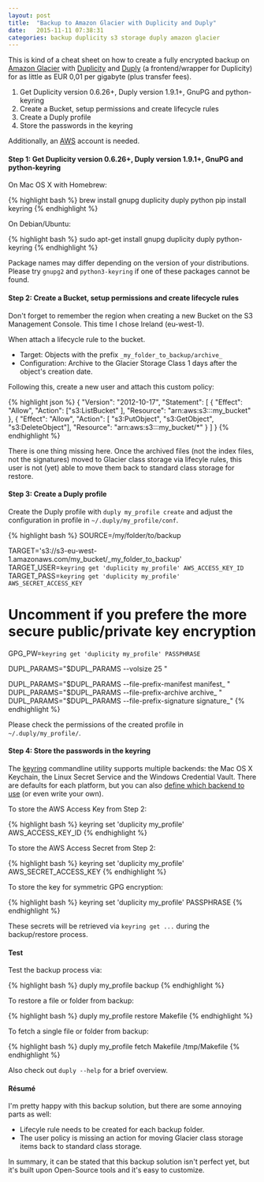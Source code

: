 ```yaml
---
layout: post
title:  "Backup to Amazon Glacier with Duplicity and Duply"
date:   2015-11-11 07:38:31
categories: backup duplicity s3 storage duply amazon glacier
---
```


This is kind of a cheat sheet on how to create a fully encrypted backup on
[Amazon Glacier][glacier] with [Duplicity][duplicity] and [Duply][duply] (a
frontend/wrapper for Duplicity) for as little as EUR 0,01 per gigabyte (plus
transfer fees). 

 1. Get Duplicity version 0.6.26+, Duply version 1.9.1+, GnuPG and python-keyring
 2. Create a Bucket, setup permissions and create lifecycle rules
 3. Create a Duply profile
 4. Store the passwords in the keyring

Additionally, an [AWS][aws] account is needed.

#### Step 1: Get Duplicity version 0.6.26+, Duply version 1.9.1+, GnuPG and python-keyring

On Mac OS X with Homebrew:

{% highlight bash %}
brew install gnupg duplicity duply python
pip install keyring
{% endhighlight %}

On Debian/Ubuntu:

{% highlight bash %}
sudo apt-get install gnupg duplicity duply python-keyring
{% endhighlight %}

Package names may differ depending on the version of your distributions. Please
try `gnupg2` and `python3-keyring` if one of these packages cannot be found.


#### Step 2: Create a Bucket, setup permissions and create lifecycle rules

Don't forget to remember the region when creating a new Bucket on the S3 Management Console.
This time I chose Ireland (eu-west-1).

When attach a lifecycle rule to the bucket. 

 * Target: Objects with the prefix `_my_folder_to_backup/archive_`
 * Configuration: Archive to the Glacier Storage Class 1 days after the object's creation date.

Following this, create a new user and attach this custom policy:

{% highlight json %}
{
  "Version": "2012-10-17",
  "Statement": [
    {
      "Effect": "Allow",
      "Action": ["s3:ListBucket" ],
      "Resource": "arn:aws:s3:::my_bucket"
    },
    {
      "Effect": "Allow",
      "Action": [ "s3:PutObject", "s3:GetObject", "s3:DeleteObject"],
      "Resource": "arn:aws:s3:::my_bucket/*"
    }
  ]
}
{% endhighlight %}

There is one thing missing here. Once the archived files (not the index files,
not the signatures) moved to Glacier class storage via lifecyle rules, this user is
not (yet) able to move them back to standard class storage for restore.



#### Step 3: Create a Duply profile

Create the Duply profile with `duply my_profile create` and adjust the configuration
in profile in `~/.duply/my_profile/conf`.

{% highlight bash %}
SOURCE=/my/folder/to/backup

TARGET='s3://s3-eu-west-1.amazonaws.com/my_bucket/_my_folder_to_backup'
TARGET_USER=`keyring get 'duplicity my_profile' AWS_ACCESS_KEY_ID`
TARGET_PASS=`keyring get 'duplicity my_profile' AWS_SECRET_ACCESS_KEY`

# Uncomment if you prefere the more secure public/private key encryption
GPG_PW=`keyring get 'duplicity my_profile' PASSPHRASE`

DUPL_PARAMS="$DUPL_PARAMS --volsize 25 "

DUPL_PARAMS="$DUPL_PARAMS --file-prefix-manifest manifest_ "
DUPL_PARAMS="$DUPL_PARAMS --file-prefix-archive archive_ "
DUPL_PARAMS="$DUPL_PARAMS --file-prefix-signature signature_"
{% endhighlight %}

Please check the permissions of the created profile in `~/.duply/my_profile/`.


#### Step 4: Store the passwords in the keyring

The [keyring][keyring] commandline utility supports multiple backends: the
Mac OS X Keychain, the Linux Secret Service and the Windows Credential Vault.
There are defaults for each platform, but you can also [define which backend to
use](https://pypi.python.org/pypi/keyring#configure-your-keyring-lib) (or even
write your own).

To store the AWS Access Key from Step 2:

{% highlight bash %}
keyring set 'duplicity my_profile' AWS_ACCESS_KEY_ID
{% endhighlight %}

To store the AWS Access Secret from Step 2:

{% highlight bash %}
keyring set 'duplicity my_profile' AWS_SECRET_ACCESS_KEY
{% endhighlight %}

To store the key for symmetric GPG encryption:

{% highlight bash %}
keyring set 'duplicity my_profile' PASSPHRASE
{% endhighlight %}

These secrets will be retrieved via `keyring get ...` during the backup/restore
process.


#### Test

Test the backup process via:

{% highlight bash %}
duply my_profile backup
{% endhighlight %}

To restore a file or folder from backup:

{% highlight bash %}
duply my_profile restore Makefile
{% endhighlight %}

To fetch a single file or folder from backup:

{% highlight bash %}
duply my_profile fetch Makefile /tmp/Makefile
{% endhighlight %}

Also check out `duply --help` for a brief overview.


#### Résumé

I'm pretty happy with this backup solution, but there are some annoying parts as well:

 * Lifecyle rule needs to be created for each backup folder.
 * The user policy is missing an action for moving Glacier class storage items back to standard class storage.

In summary, it can be stated that this backup solution isn't perfect yet,
but it's built upon Open-Source tools and it's easy to customize. 


[aws]: https://aws.amazon.com/
[glacier]: https://aws.amazon.com/glacier/
[duplicity]: http://duplicity.nongu.org/
[duply]: http://duply.net/
[keyring]: https://pypi.python.org/pypi/keyring
